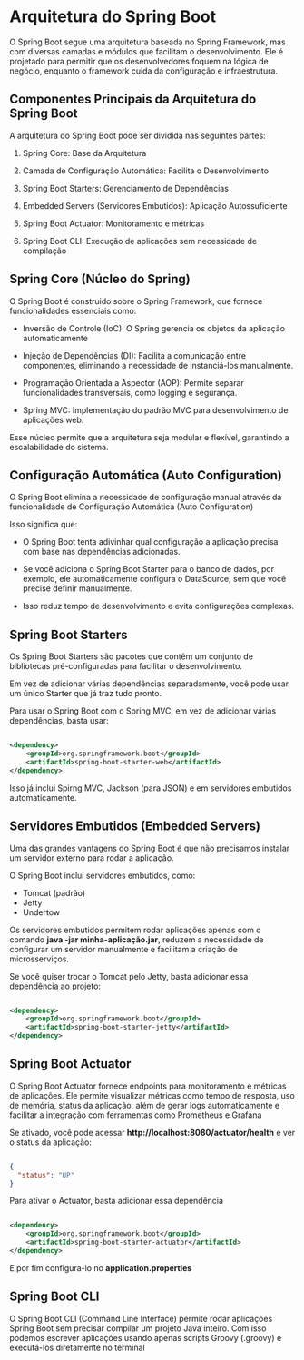# Arquitetura do Spring Boot

O Spring Boot segue uma arquitetura baseada no Spring Framework, mas com diversas camadas e módulos que facilitam o desenvolvimento. Ele é projetado para permitir que os desenvolvedores foquem na lógica de negócio, enquanto o framework cuida da configuração e infraestrutura.

## Componentes Principais da Arquitetura do Spring Boot

A arquitetura do Spring Boot pode ser dividida nas seguintes partes:

1. Spring Core: Base da Arquitetura

2. Camada de Configuração Automática: Facilita o Desenvolvimento

3. Spring Boot Starters: Gerenciamento de Dependências

4. Embedded Servers (Servidores Embutidos): Aplicação Autossuficiente

5. Spring Boot Actuator: Monitoramento e métricas

6. Spring Boot CLI: Execução de aplicações sem necessidade de compilação

## Spring Core (Núcleo do Spring)

O Spring Boot é construido sobre o Spring Framework, que fornece funcionalidades essenciais como:

- Inversão de Controle (IoC): O Spring gerencia os objetos da aplicação automaticamente

- Injeção de Dependências (DI): Facilita a comunicação entre componentes, eliminando a necessidade de instanciá-los manualmente.

- Programação Orientada a Aspector (AOP): Permite separar funcionalidades transversais, como logging e segurança.

- Spring MVC: Implementação do padrão MVC para desenvolvimento de aplicações web.

Esse núcleo permite que a arquitetura seja modular e flexível, garantindo a escalabilidade do sistema.

## Configuração Automática (Auto Configuration)

O Spring Boot elimina a necessidade de configuração manual através da funcionalidade de Configuração Automática (Auto Configuration)

Isso significa que:

- O Spring Boot tenta adivinhar qual configuração a aplicação precisa com base nas dependências adicionadas.

- Se você adiciona o Spring Boot Starter para o banco de dados, por exemplo, ele automaticamente configura o DataSource, sem que você precise definir manualmente.

- Isso reduz tempo de desenvolvimento e evita configurações complexas.

## Spring Boot Starters

Os Spring Boot Starters são pacotes que contêm um conjunto de bibliotecas pré-configuradas para facilitar o desenvolvimento.

Em vez de adicionar várias dependências separadamente, você pode usar um único Starter que já traz tudo pronto.

Para usar o Spring Boot com o Spring MVC, em vez de adicionar várias dependências, basta usar:

``` XML

<dependency>
    <groupId>org.springframework.boot</groupId>
    <artifactId>spring-boot-starter-web</artifactId>
</dependency>

```

Isso já inclui Spirng MVC, Jackson (para JSON) e em servidores embutidos automaticamente.

## Servidores Embutidos (Embedded Servers)

Uma das grandes vantagens do Spring Boot é que não precisamos instalar um servidor externo para rodar a aplicação.

O Spring Boot inclui servidores embutidos, como: 

- Tomcat (padrão)
- Jetty
- Undertow

Os servidores embutidos permitem rodar aplicações apenas com o comando **java -jar minha-aplicação.jar**, reduzem a necessidade de configurar um servidor manualmente e facilitam a criação de microsserviços.

Se você quiser trocar o Tomcat pelo Jetty, basta adicionar essa dependência ao projeto:

``` XML

<dependency>
    <groupId>org.springframework.boot</groupId>
    <artifactId>spring-boot-starter-jetty</artifactId>
</dependency>

```

## Spring Boot Actuator

O Spring Boot Actuator fornece endpoints para monitoramento e métricas de aplicações. Ele permite visualizar métricas como tempo de resposta, uso de memória, status da aplicação, além de gerar logs automaticamente e facilitar a integração com ferramentas como Prometheus e Grafana

Se ativado, você pode acessar **http://localhost:8080/actuator/health** e ver o status da aplicação:

``` JSON

{
  "status": "UP"
}

```

Para ativar o Actuator, basta adicionar essa dependência

``` XML

<dependency>
    <groupId>org.springframework.boot</groupId>
    <artifactId>spring-boot-starter-actuator</artifactId>
</dependency>

```

E por fim configura-lo no **application.properties**

## Spring Boot CLI

O Spring Boot CLI (Command Line Interface) permite rodar aplicações Spring Boot sem precisar compilar um projeto Java inteiro. Com isso podemos escrever aplicações usando apenas scripts Groovy (.groovy) e executá-los diretamente no terminal

